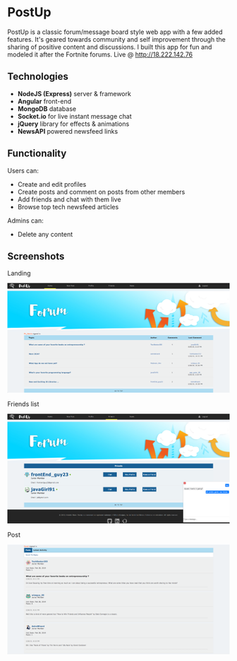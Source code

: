 # PostUp
PostUp is a classic forum/message board style web app with a few added features. It's geared towards community and self improvement through the sharing of positive content and discussions. I built this app for fun and modeled it after the Fortnite forums. Live @ http://18.222.142.76
## Technologies
- **NodeJS (Express)** server & framework
- **Angular** front-end
- **MongoDB** database
- **Socket.io** for live instant message chat
- **jQuery** library for effects & animations
- **NewsAPI** powered newsfeed links
## Functionality
Users can:
- Create and edit profiles
- Create posts and comment on posts from other members
- Add friends and chat with them live
- Browse top tech newsfeed articles

Admins can:
- Delete any content
## Screenshots
Landing

![alt text](./resources/landing.png "PostUp landing page")

Friends list

![alt text](./resources/friends.png "PostUp friends list page")

Post

![alt text](./resources/post.png "PostUp post with comments")